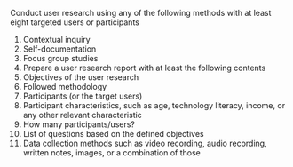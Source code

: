 Conduct user research using any of the following methods with at
least eight targeted users or participants

1. Contextual inquiry
2. Self-documentation
3. Focus group studies
4. Prepare a user research report with at least the following contents
5. Objectives of the user research
6. Followed methodology
7. Participants (or the target users)
8. Participant characteristics, such as age, technology literacy,
   income, or any other relevant characteristic
9. How many participants/users?
10. List of questions based on the defined objectives
11. Data collection methods such as video recording, audio recording,
    written notes, images, or a combination of those

